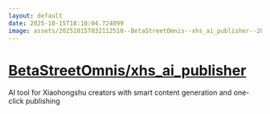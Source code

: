 ```yaml
---
layout: default
date: 2025-10-15T18:10:04.724099
image: assets/20251015T032112510--BetaStreetOmnis--xhs_ai_publisher--20251015T032933191--cropped.png
---
```


# [BetaStreetOmnis/xhs_ai_publisher](https://github.com/BetaStreetOmnis/xhs_ai_publisher)

AI tool for Xiaohongshu creators with smart content generation and one-click publishing
